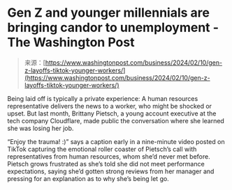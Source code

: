 <!--yml
category: 未分类
date: 2024-05-27 14:47:22
-->

# Gen Z and younger millennials are bringing candor to unemployment - The Washington Post

> 来源：[https://www.washingtonpost.com/business/2024/02/10/gen-z-layoffs-tiktok-younger-workers/](https://www.washingtonpost.com/business/2024/02/10/gen-z-layoffs-tiktok-younger-workers/)

Being laid off is typically a private experience: A human resources representative delivers the news to a worker, who might be shocked or upset. But last month, Brittany Pietsch, a young account executive at the tech company Cloudflare, made public the conversation where she learned she was losing her job.

“Enjoy the trauma! :)” says a caption early in a nine-minute video posted on TikTok capturing the emotional roller coaster of Pietsch’s call with representatives from human resources, whom she’d never met before. Pietsch grows frustrated as she’s told she did not meet performance expectations, saying she’d gotten strong reviews from her manager and pressing for an explanation as to why she’s being let go.